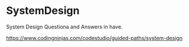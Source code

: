 # SystemDesign
System Design Questiona and Answers in have.


https://www.codingninjas.com/codestudio/guided-paths/system-design
